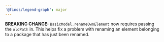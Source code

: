 ```yaml
---
'@finos/legend-graph': major
---
```


**BREAKING CHANGE:** `BasicModel.renameOwnElement` now requires passing the `oldPath` in. This helps fix a problem with renaming an element belonging to a package that has just been renamed.
